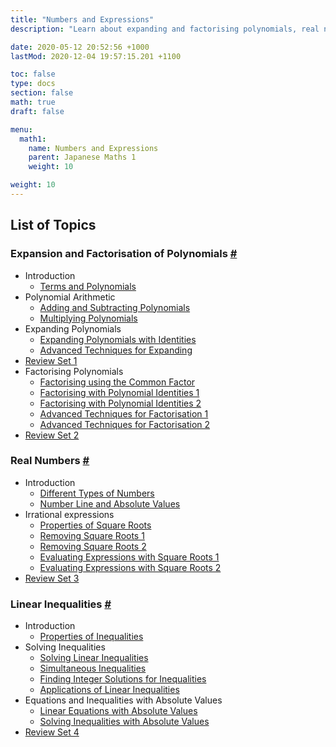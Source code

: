 ```yaml
---
title: "Numbers and Expressions"
description: "Learn about expanding and factorising polynomials, real numbers and surds, and solving inequalities."

date: 2020-05-12 20:52:56 +1000
lastMod: 2020-12-04 19:57:15.201 +1100

toc: false
type: docs
section: false
math: true
draft: false

menu:
  math1:
    name: Numbers and Expressions
    parent: Japanese Maths 1
    weight: 10

weight: 10
---
```


## List of Topics

### Expansion and Factorisation of Polynomials [#](polynomials/)

- Introduction
  - [Terms and Polynomials](polynomials/terms-and-polynomials)
- Polynomial Arithmetic
  - [Adding and Subtracting Polynomials](polynomials/adding-polynomials)
  - [Multiplying Polynomials](polynomials/multiplying-polynomials)
- Expanding Polynomials
  - [Expanding Polynomials with Identities](polynomials/expanding-identities)
  - [Advanced Techniques for Expanding](polynomials/advanced-expanding)
- [Review Set 1](polynomials/review-1)
- Factorising Polynomials
  - [Factorising using the Common Factor](polynomials/factorising-common-factor/)
  - [Factorising with Polynomial Identities 1](polynomials/factorising-identities-1/)
  - [Factorising with Polynomial Identities 2](polynomials/factorising-identities-2/)
  - [Advanced Techniques for Factorisation 1](polynomials/advanced-factorising-1/)
  - [Advanced Techniques for Factorisation 2](polynomials/advanced-factorising-2/)
- [Review Set 2](polynomials/review-2)

### Real Numbers [#](numbers/)

- Introduction
  - [Different Types of Numbers](numbers/types-of-numbers)
  - [Number Line and Absolute Values](numbers/absolute-values)
- Irrational expressions
  - [Properties of Square Roots](numbers/square-roots/)
  - [Removing Square Roots 1](numbers/removing-roots-1)
  - [Removing Square Roots 2](numbers/removing-roots-2)
  - [Evaluating Expressions with Square Roots 1](numbers/expressions-square-roots-1)
  - [Evaluating Expressions with Square Roots 2](numbers/expressions-square-roots-2)
- [Review Set 3](numbers/review-3/)

### Linear Inequalities [#](inequalities/)

- Introduction
  - [Properties of Inequalities](inequalities/properties)
- Solving Inequalities
  - [Solving Linear Inequalities](inequalities/solving-inequalities/)
  - [Simultaneous Inequalities](inequalities/simultaneous-inequalities/)
  - [Finding Integer Solutions for Inequalities](inequalities/integer-solutions)
  - [Applications of Linear Inequalities](inequalities/applications)
- Equations and Inequalities with Absolute Values
  - [Linear Equations with Absolute Values](inequalities/absolute-value-equations)
  - [Solving Inequalities with Absolute Values](inequalities/absolute-value-inequalities)
- [Review Set 4](inequalities/review-4)